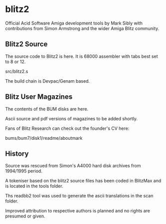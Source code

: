 # blitz2
Official Acid Software Amiga development tools by Mark Sibly with contributions from Simon Armstrong and the wider Amiga Blitz community.

## Blitz2 Source

The source code to Blitz2 is here. It is 68000 assembler with tabs best set to 8 or 12.

src/blitz2.s

The build chain is Devpac/Genam based.

## Blitz User Magazines

The contents of the BUM disks are here.

Ascii source and pdf versions of magazines to be added shortly.

Fans of Blitz Research can check out the founder's CV here:

bums/bum7/disk1/readme/aboutmark

## History

Source was rescued from Simon's A4000 hard disk archives from 1994/1995 period.

A tokeniser based on the blitz2 source files has been coded in BlitzMax and is located in the tools folder.

Ths readbb2 tool was used to generate the ascii translations in the scan folder.

Improved attribution to respective authors is planned and no rights are presumed or given.

